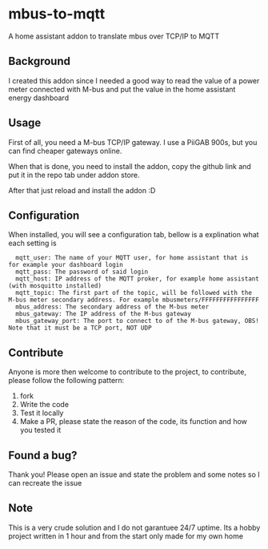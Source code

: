 # mbus-to-mqtt

A home assistant addon to translate mbus over TCP/IP to MQTT

## Background

I created this addon since I needed a good way to read the value of a power meter connected with M-bus and put the value in the home assistant energy dashboard

## Usage

First of all, you need a M-bus TCP/IP gateway. I use a PiiGAB 900s, but you can find cheaper gateways online.

When that is done, you need to install the addon, copy the github link and put it in the repo tab under addon store.

After that just reload and install the addon :D

## Configuration

When installed, you will see a configuration tab, bellow is a explination what each setting is

```text
  mqtt_user: The name of your MQTT user, for home assistant that is for example your dashboard login
  mqtt_pass: The password of said login
  mqtt_host: IP address of the MQTT proker, for example home assistant  (with mosquitto installed)
  mqtt_topic: The first part of the topic, will be followed with the M-bus meter secondary address. For example mbusmeters/FFFFFFFFFFFFFFFF
  mbus_address: The secondary address of the M-bus meter
  mbus_gateway: The IP address of the M-bus gateway
  mbus_gateway_port: The port to connect to of the M-bus gateway, OBS! Note that it must be a TCP port, NOT UDP
```

## Contribute

Anyone is more then welcome to contribute to the project, to contribute, please follow the following pattern:

1. fork
2. Write the code
3. Test it locally
4. Make a PR, please state the reason of the code, its function and how you tested it

## Found a bug?

Thank you! Please open an issue and state the problem and some notes so I can recreate the issue

## Note

This is a very crude solution and I do not garantuee 24/7 uptime. Its a hobby project written in 1 hour and from the start only made for my own home
